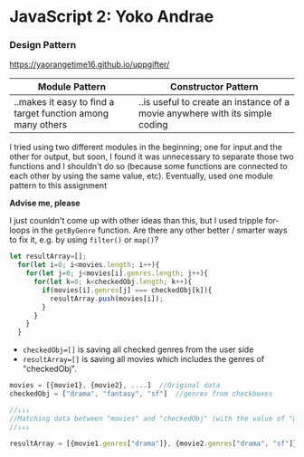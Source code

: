 # JavaScript 2: Yoko Andrae
### Design Pattern

https://yaorangetime16.github.io/uppgifter/

Module Pattern | Constructor Pattern 
------------ | -------------
..makes it easy to find a target function among many others | ..is useful to create an instance of a movie anywhere with its simple coding

I tried using two different modules in the beginning; one for input and the other for output, but soon, I found it was unnecessary to separate those two functions and I shouldn't do so (because some functions are connected to each other by using the same value, etc). Eventually, used one module pattern to this assignment


**Advise me, please**

I just counldn't come up with other ideas than this, but I used tripple for-loops in the ```getByGenre``` function. Are there any other better / smarter ways to fix it, e.g. by using ```filter()``` or ```map()```?


```javascript
let resultArray=[];
  for(let i=0; i<movies.length; i++){
    for(let j=0; j<movies[i].genres.length; j++){
      for(let k=0; k<checkedObj.length; k++){
        if(movies[i].genres[j] === checkedObj[k]){
          resultArray.push(movies[i]);
        }
      } 
    }
  }
```


* ```checkedObj=[]``` is saving all checked genres from the user side
* ```resultArray=[]``` is saving all movies which includes the genres of "checkedObj".

```javascript
movies = [{movie1}, {movie2}, ....]  //Original data
checkedObj = ["drama", "fantasy", "sf"]  //genres from checkboxes

//↓↓↓
//Matching data between "movies" and "checkedObj" (with the value of "genres")
//↓↓↓

resultArray = [{movie1.genres["drama"]}, {movie2.genres["drama", "sf"]}, {movie2.genres["fantasy", "sf"]}]
```
